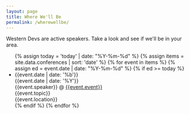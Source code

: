 ```yaml
---
layout: page
title: Where We'll Be
permalink: /wherewellbe/
---
```


Western Devs are active speakers. Take a look and see if we'll be in your area.

<ul class="events">
  {% assign today = 'today' | date: "%Y-%m-%d" %}
  {% assign items = site.data.conferences  | sort: 'date' %}
  {% for event in items %}
  {% assign ed = event.date | date: "%Y-%m-%d" %}
  {% if ed >= today %}
  <li class="event">
    <div class="date">
      <div class="month">{{event.date | date: '%b'}}</div>
      <div class="year">{{event.date | date: '%Y'}}</div>
    </div>
    <div class="info">
      <div class="link">
        <span>{{event.speaker}} @ </span>
        <a href="{{event.link}}">{{event.event}}</a>
      </div>
      <div class="topic">{{event.topic}} </div>
      <div class="location">{{event.location}}</div>
    </div>
  </li>
  {% endif %}
  {% endfor %}
</ul>
